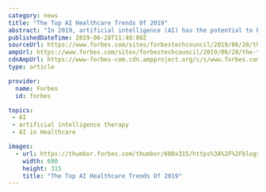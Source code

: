 ```yaml
---
category: news
title: "The Top AI Healthcare Trends Of 2019"
abstract: "In 2019, artificial intelligence (AI) has the potential to be just as life ... clinical AIs and even robots that administer cognitive behavioral therapy. While there is quite a bit of variance in the products currently on the market, there are four trends ..."
publishedDateTime: 2019-06-28T11:48:00Z
sourceUrl: https://www.forbes.com/sites/forbestechcouncil/2019/06/28/the-top-ai-healthcare-trends-of-2019/
ampUrl: https://www.forbes.com/sites/forbestechcouncil/2019/06/28/the-top-ai-healthcare-trends-of-2019/amp/
cdnAmpUrl: https://www-forbes-com.cdn.ampproject.org/c/s/www.forbes.com/sites/forbestechcouncil/2019/06/28/the-top-ai-healthcare-trends-of-2019/amp/
type: article

provider:
  name: Forbes
  id: forbes

topics:
 - AI
 - artificial intelligence therapy
 - AI in Healthcare

images:
  - url: https://thumbor.forbes.com/thumbor/600x315/https%3A%2F%2Fblogs-images.forbes.com%2Fforbestechcouncil%2Ffiles%2F2019%2F06%2Fa-36-1-500x500.jpg
    width: 600
    height: 315
    title: "The Top AI Healthcare Trends Of 2019"
---
```

